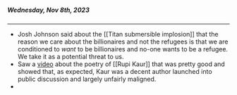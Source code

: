 ##### Wednesday, Nov 8th, 2023
---
- Josh Johnson said about the [[Titan submersible implosion]] that the reason we care about the billionaires and not the refugees is that we are conditioned to _want_ to be billionaires and no-one wants to be a refugee. We take it as a potential threat to us.  
- Saw a [video](https://www.youtube.com/watch?v=xDfyFWz4r0E&list=TLPQMDgxMTIwMjNFOk97sqHAJw&index=3) about the poetry of [[Rupi Kaur]] that was pretty good and showed that, as expected, Kaur was a decent author launched into public discussion and largely unfairly maligned.
- 